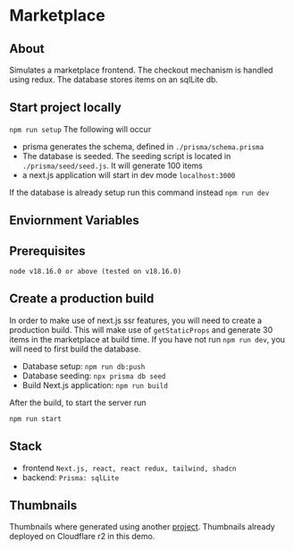 # Marketplace

## About 

Simulates a marketplace frontend. The checkout mechanism is handled using redux. The database stores items on an sqlLite db.  

## Start project locally  

`npm run setup`
The following will occur 

* prisma generates the schema, defined in `./prisma/schema.prisma`
* The database is seeded. The seeding script is located in `./prisma/seed/seed.js`. It will generate 100 items
* a next.js application will start in dev mode ``localhost:3000``

If the database is already setup run this command instead
`npm run dev`



## Enviornment Variables

## Prerequisites 

`node v18.16.0 or above (tested on v18.16.0)`

## Create a production build

In order to make use of next.js ssr features, you will need to create a production build. This will make use of `getStaticProps` and 
generate 30 items in the marketplace at build time. If you have not run `npm run dev`, you will need to first build the database.

* Database setup: `npm run db:push`
* Database seeding: `npx prisma db seed`
* Build Next.js application: `npm run build`

After the build, to start the server run 

`npm run start` 

## Stack

* frontend `Next.js, react, react redux, tailwind, shadcn`
* backend: `Prisma: sqlLite`

## Thumbnails

Thumbnails where generated using another [project](https://github.com/handriamanantena/thumbnail). Thumbnails 
already deployed on Cloudflare r2 in this demo.
